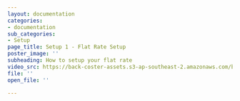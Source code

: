 ```yaml
---
layout: documentation
categories:
- documentation
sub_categories:
- Setup
page_title: Setup 1 - Flat Rate Setup
poster_image: ''
subheading: How to setup your flat rate
video_src: https://back-coster-assets.s3-ap-southeast-2.amazonaws.com/bp-training-videos/Setup+1+-+Flat+Rate+Setup.mp4
file: ''
open_file: ''

---
```

